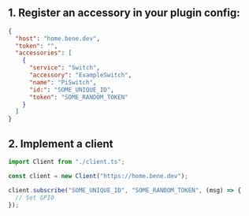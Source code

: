 ## 1. Register an accessory in your plugin config:

```json
{
  "host": "home.bene.dev",
  "token": "",
  "accessories": [
    {
      "service": "Switch",
      "accessory": "ExampleSwitch",
      "name": "PiSwitch",
      "id:": "SOME_UNIQUE_ID",
      "token": "SOME_RANDOM_TOKEN"
    }
  ]
}
```

## 2. Implement a client

```typescript
import Client from "./client.ts";

const client = new Client("https://home.bene.dev");

client.subscribe("SOME_UNIQUE_ID", "SOME_RANDOM_TOKEN", (msg) => {
  // Set GPIO
});
```
